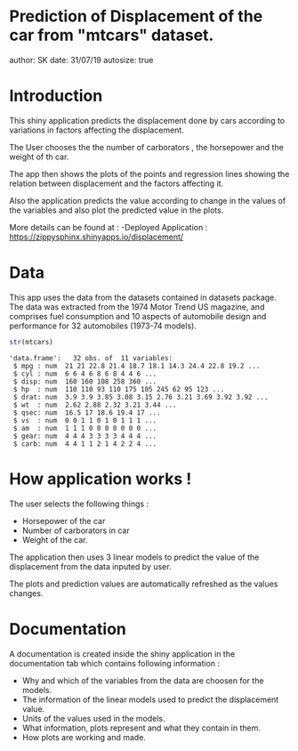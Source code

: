 Prediction of Displacement of the car from "mtcars" dataset.
========================================================
author: SK
date: 31/07/19
autosize: true

Introduction
========================================================

This shiny application predicts the displacement done by cars according to variations in factors affecting the displacement.

The User chooses the the number of carborators , the horsepower and the weight of th car.

The app then shows the plots of the points and regression lines showing the relation between displacement and the factors affecting it.

Also the application predicts the value according to change in the values of the variables and also plot the predicted value in the plots.

More details can be found at :
-Deployed Application : https://zippysphinx.shinyapps.io/displacement/

Data
========================================================

This app uses the data from the datasets contained in datasets package.
The data was extracted from the 1974 Motor Trend US magazine, and comprises fuel consumption and 10 aspects of automobile design and performance for 32 automobiles (1973-74 models).


```r
str(mtcars)
```

```
'data.frame':	32 obs. of  11 variables:
 $ mpg : num  21 21 22.8 21.4 18.7 18.1 14.3 24.4 22.8 19.2 ...
 $ cyl : num  6 6 4 6 8 6 8 4 4 6 ...
 $ disp: num  160 160 108 258 360 ...
 $ hp  : num  110 110 93 110 175 105 245 62 95 123 ...
 $ drat: num  3.9 3.9 3.85 3.08 3.15 2.76 3.21 3.69 3.92 3.92 ...
 $ wt  : num  2.62 2.88 2.32 3.21 3.44 ...
 $ qsec: num  16.5 17 18.6 19.4 17 ...
 $ vs  : num  0 0 1 1 0 1 0 1 1 1 ...
 $ am  : num  1 1 1 0 0 0 0 0 0 0 ...
 $ gear: num  4 4 4 3 3 3 3 4 4 4 ...
 $ carb: num  4 4 1 1 2 1 4 2 2 4 ...
```

How application works !
========================================================

The user selects the following things :
- Horsepower of the car
- Number of carborators in car
- Weight of the car.

The application then uses 3 linear models to predict the value of the displacement from the data inputed by user.

The plots and prediction values are automatically refreshed as the values changes.

Documentation
========================================================
A documentation is created inside the shiny application in the documentation tab which contains following information :
- Why and which of the variables from the data are choosen for the models.
- The information of the linear models used to predict the displacement value.
- Units of the values used in the models.
- What information, plots represent and what they contain in them.
- How plots are working and made.

